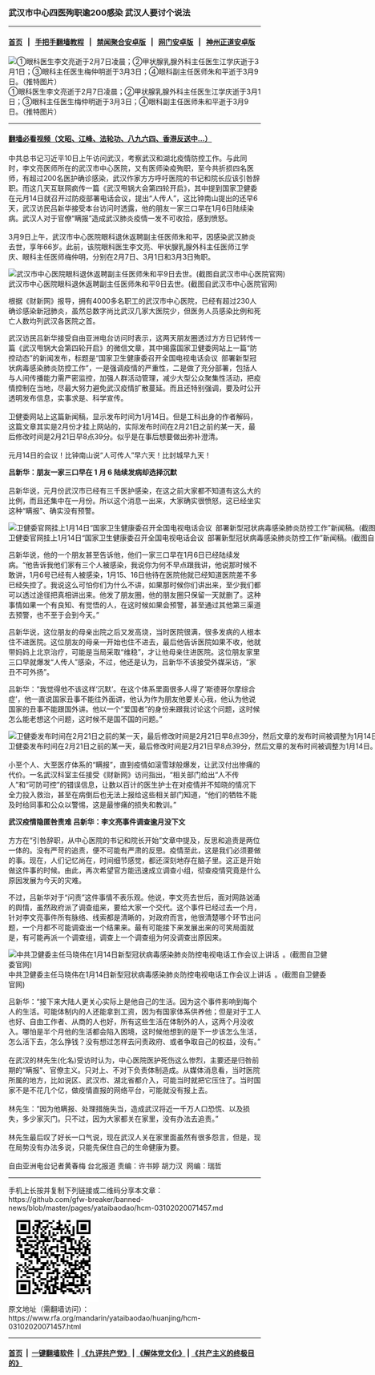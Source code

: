 ### 武汉市中心四医殉职逾200感染  武汉人要讨个说法
------------------------

#### [首页](https://github.com/gfw-breaker/banned-news/blob/master/README.md) &nbsp;&nbsp;|&nbsp;&nbsp; [手把手翻墙教程](https://github.com/gfw-breaker/guides/wiki) &nbsp;&nbsp;|&nbsp;&nbsp; [禁闻聚合安卓版](https://github.com/gfw-breaker/bn-android) &nbsp;&nbsp;|&nbsp;&nbsp; [网门安卓版](https://github.com/oGate2/oGate) &nbsp;&nbsp;|&nbsp;&nbsp; [神州正道安卓版](https://github.com/SzzdOgate/update) 



<div id="headerimg">
 <img alt="①眼科医生李文亮逝于2月7日凌晨；②甲状腺乳腺外科主任医生江学庆逝于3月1日；③眼科主任医生梅仲明逝于3月3日；④眼科副主任医师朱和平逝于3月9日。（推特图片）" src="https://www.rfa.org/mandarin/yataibaodao/huanjing/hcm-03102020071457.html/hcm.jpg/@@images/0f56f330-8fb7-46ba-8539-eaad3eff429a.jpeg" title="①眼科医生李文亮逝于2月7日凌晨；②甲状腺乳腺外科主任医生江学庆逝于3月1日；③眼科主任医生梅仲明逝于3月3日；④眼科副主任医师朱和平逝于3月9日。（推特图片）"/>
 <div id="headerimgcontents">
  <div id="headerimgcaption">
   <span>
    ①眼科医生李文亮逝于2月7日凌晨；②甲状腺乳腺外科主任医生江学庆逝于3月1日；③眼科主任医生梅仲明逝于3月3日；④眼科副主任医师朱和平逝于3月9日。（推特图片）
   </span>
   <!-- zoomattribute -->
  </div>
  <!-- headerimgcaption -->
 </div>
 <!-- headerimagecontents -->
</div>

<hr/>


#### [翻墙必看视频（文昭、江峰、法轮功、八九六四、香港反送中...）](https://github.com/gfw-breaker/banned-news/blob/master/pages/link3.md)

<div id="storytext">
 <div>
  <div class="slot_header">
  </div>
 </div>
 <p>
  中共总书记习近平10日上午访问武汉，考察武汉和湖北疫情防控工作。与此同时，李文亮医师所在的武汉市中心医院，又有医师染疫殉职，至今共折损四名医师，有超过200名医护确诊感染，武汉作家方方呼吁医院的书记和院长应该引咎辞职。而这几天互联网疯传一篇《武汉甩锅大会第四轮开启》，其中提到国家卫健委在元月14日就召开过防疫部署电话会议，提出“人传人”，这比钟南山提出的还早6天，武汉访民吕新华接受本台访问时透露，他的朋友一家三口早在1月6日陆续染病。武汉人对于官僚“瞒报”造成武汉肺炎疫情一发不可收拾，感到愤怒。
  <br/>
  <br/>
  3月9日上午，武汉市中心医院眼科退休返聘副主任医师朱和平，因感染武汉肺炎去世，享年66岁。此前，该院眼科医生李文亮、甲状腺乳腺外科主任医师江学庆、眼科主任医师梅仲明，分别在2月7日、3月1日和3月3日殉职。
 </p>
 <p>
 </p>
 <p>
 </p>
 <p>
  <div class="image-inline captioned" style="width:802px;">
   <div style="width:802px;">
    <img alt="武汉市中心医院眼科退休返聘副主任医师朱和平9日去世。(截图自武汉市中心医院官网)" src="https://www.rfa.org/mandarin/yataibaodao/huanjing/hcm-03102020071457.html/1.jpg" title="武汉市中心医院眼科退休返聘副主任医师朱和平9日去世。(截图自武汉市中心医院官网)"/>
   </div>
   <div class="image-caption">
    <span style="width:802px;">
     武汉市中心医院眼科退休返聘副主任医师朱和平9日去世。(截图自武汉市中心医院官网)
    </span>
    <span class="copyright">
    </span>
   </div>
  </div>
 </p>
 <p>
  根据《财新网》报导，拥有4000多名职工的武汉市中心医院，已经有超过230人确诊感染新冠肺炎，虽然总数字尚比武汉几家大医院少，但医务人员感染比例和死亡人数均列武汉各医院之首。
 </p>
 <p>
  武汉访民吕新华接受自由亚洲电台访问时表示，这两天朋友圈透过方方日记转传一篇《武汉甩锅大会第四轮开启》的微信文章，其中揭露国家卫健委网站上一篇“防控动态”的新闻发布，标题是“国家卫生健康委召开全国电视电话会议 部署新型冠状病毒感染肺炎防控工作”，一是强调疫情的严重性，二是做了充分部署，包括人与人间传播能力需严密监控，加强人群活动管理，减少大型公众聚集性活动，把疫情控制在当地，尽最大努力避免武汉疫情扩散蔓延。而且还特别强调，要及时公开透明发布信息，实事求是、科学宣传。
  <br/>
  <br/>
  卫健委网站上这篇新闻稿，显示发布时间为1月14日。但是工科出身的作者解码，这篇文章其实是2月份才挂上网站的，实际发布时间在2月21日之前的某一天，最后修改时间是2月21日早8点39分。似乎是在事后想要做出弥补澄清。
  <br/>
  <br/>
  元月14日的会议！比钟南山说“人可传人”早六天！比封城早九天！
 </p>
 <p>
  <b>
  </b>
  <b>
   吕新华：朋友一家三口早在
  </b>
  <b>
   1
  </b>
  <b>
   月
  </b>
  <b>
   6
  </b>
  <b>
   陆续发病却选择沉默
  </b>
  <br/>
  <br/>
  吕新华说，元月份武汉市已经有三千医护感染，在这之前大家都不知道有这么大的比例，而且还集中在一月份。所以这个消息一出来，大家确实很愤怒，这已经坐实这种“瞒报”、确实没有预警。
 </p>
 <p>
 </p>
 <p>
  <div class="image-inline captioned" style="width:1500px;">
   <div style="width:1500px;">
    <img alt="卫健委官网挂上1月14日“国家卫生健康委召开全国电视电话会议 部署新型冠状病毒感染肺炎防控工作”新闻稿。(截图自《武汉甩锅大会第四轮开启》文章)" src="https://www.rfa.org/mandarin/yataibaodao/huanjing/hcm-03102020071457.html/2.jpg" title="卫健委官网挂上1月14日“国家卫生健康委召开全国电视电话会议 部署新型冠状病毒感染肺炎防控工作”新闻稿。(截图自《武汉甩锅大会第四轮开启》文章)"/>
   </div>
   <div class="image-caption">
    <span style="width:1500px;">
     卫健委官网挂上1月14日“国家卫生健康委召开全国电视电话会议 部署新型冠状病毒感染肺炎防控工作”新闻稿。(截图自《武汉甩锅大会第四轮开启》文章)
    </span>
    <span class="copyright">
    </span>
   </div>
  </div>
 </p>
 <p>
  吕新华说，他的一个朋友甚至告诉他，他们一家三口早在1月6日已经陆续发病。“他告诉我他们家有三个人被感染，我说你为何不早点跟我讲，他说那时候不敢讲，1月6号已经有人被感染，1月15、16日他待在医院他就已经知道医院差不多已经失控了。我说这么可怕你们为什么不讲，如果那时候你们讲出来，至少我们都可以透过途径把真相讲出来。他发了朋友圈，他的朋友圈只保留一天就删了。这种事情如果一个有良知、有觉悟的人，在这时候如果会预警，甚至通过其他第三渠道去预警，也不至于会到今天。”
 </p>
 <p>
  吕新华说，这位朋友的母亲出院之后又发高烧，当时医院很满，很多发病的人根本住不进医院。这位朋友的母亲一开始也住不进去，最后他告诉医院如果不收，他就带妈妈上北京治疗，可能是当局采取“维稳”，才让他母亲住进医院。这位朋友家里三口早就爆发“人传人”感染，不过，他还是认为，吕新华不该接受外媒采访，“家丑不可外扬”。
 </p>
 <p>
  吕新华：“我觉得他不该这样‘沉默’。在这个体系里面很多人得了‘斯德哥尔摩综合症’，他一直说国家丑事不能往外面讲，他认为作为朋友他要关心我，他认为他说国家的丑事不能跟国外讲。他以一个“爱国者”的身份来跟我讨论这个问题，这时候怎么能老想这个问题，这时候不是国不国的问题。”
 </p>
 <p>
 </p>
 <p>
  <div class="image-inline captioned" style="width:1500px;">
   <div style="width:1500px;">
    <img alt="卫健委发布时间在2月21日之前的某一天，最后修改时间是2月21日早8点39分，然后文章的发布时间被调整为1月14日。(截图自《武汉甩锅大会第四轮开启》文章)" src="https://www.rfa.org/mandarin/yataibaodao/huanjing/hcm-03102020071457.html/3.jpg" title="卫健委发布时间在2月21日之前的某一天，最后修改时间是2月21日早8点39分，然后文章的发布时间被调整为1月14日。(截图自《武汉甩锅大会第四轮开启》文章)"/>
   </div>
   <div class="image-caption">
    <span style="width:1500px;">
     卫健委发布时间在2月21日之前的某一天，最后修改时间是2月21日早8点39分，然后文章的发布时间被调整为1月14日。(截图自《武汉甩锅大会第四轮开启》文章)
    </span>
    <span class="copyright">
    </span>
   </div>
  </div>
  <br/>
  小至个人、大至医疗体系的“瞒报”，直到疫情如滚雪球般爆发，让武汉付出惨痛的代价。一名武汉科室主任接受《财新网》访问指出，“相关部门给出“人不传人”和“可防可控”的错误信息，让数以百计的医生护士在对疫情并不知晓的情况下全力投入救治，甚至在病倒后也无法上报给这些相关部门知道，“他们的牺牲不能及时给同事和公众以警惕，这是最惨痛的损失和教训。”
 </p>
 <p>
  <b>
   武汉疫情隐匿咎责难
  </b>
  <b>
  </b>
  <b>
   吕新华：李文亮事件调查逾月没下文
  </b>
  <br/>
  <br/>
  方方在“引咎辞职，从中心医院的书记和院长开始”文章中提及，反思和追责是两位一体的。没有严苛的追责，便不可能有严肃的反思。疫情至此，这是我们必须要做的事。现在，人们记忆尚在，时间细节感觉，都还深刻地存在脑子里。这正是开始做这件事的时候。由此，再次希望官方能迅速成立调查小组，彻查疫情究竟是什么原因发展为今天的灾难。
 </p>
 <p>
  不过，吕新华对于“问责”这件事情不表乐观。他说，李文亮去世后，面对网路汹涌的舆情，虽然政府派了调查组来，要给大家一个交代。这个事件已经过去一个月，针对李文亮事件所有脉络、线索都是清晰的，对政府而言，他很清楚哪个环节出问题，一个月都不可能调查出一个结果来。最有可能接下来发展出来的可笑局面就是，有可能再派一个调查组，调查上一个调查组为何没调查出原因来。
 </p>
 <p>
 </p>
 <p>
  <div class="image-inline captioned" style="width:640px;">
   <div style="width:640px;">
    <img alt="中共卫健委主任马晓伟在1月14日新型冠状病毒感染肺炎防控电视电话工作会议上讲话 。(截图自卫健委官网)" src="https://www.rfa.org/mandarin/yataibaodao/huanjing/hcm-03102020071457.html/4.jpg" title="中共卫健委主任马晓伟在1月14日新型冠状病毒感染肺炎防控电视电话工作会议上讲话 。(截图自卫健委官网)"/>
   </div>
   <div class="image-caption">
    <span style="width:640px;">
     中共卫健委主任马晓伟在1月14日新型冠状病毒感染肺炎防控电视电话工作会议上讲话 。(截图自卫健委官网)
    </span>
    <span class="copyright">
    </span>
   </div>
  </div>
 </p>
 <p>
  吕新华：“接下来大陆人更关心实际上是他自己的生活。因为这个事件影响到每个人的生活。可能体制内的人还能拿到工资，因为有国家体系供养他；但是对于工人也好、自由工作者、从商的人也好，所有这些生活在体制外的人，这两个月没收入。哪怕是半个月他的生活都会陷入困境，这时候他想到的是下一步该怎么生活，怎么活下去，怎么挣钱？没有想过怎样去问责政府、或者争取自己的权益，没有。”
  <br/>
  <br/>
  在武汉的林先生(化名)受访时认为，中心医院医护死伤这么惨烈，主要还是归咎前期的“瞒报”、官僚主义。只对上、不对下负责体制造成。从媒体消息看，当时医院所属的地方，比如说区、武汉市、湖北省都介入，可能当时就把它压住了。当时国家不是不花几个亿，做疫情直报的网络平台，可能就没有报上去。
  <br/>
  <br/>
  林先生：“因为他瞒报、处理措施失当，造成武汉将近一千万人口恐慌、以及损失，多少家灭门。只不过，因为大家都关在家里，没有办法去追责。”
  <br/>
  <br/>
  林先生最后叹了好长一口气说，现在武汉人关在家里面虽然有很多怨言，但是，现在局势没有办法多说，只能先保住自己的生命健康为要。
  <br/>
  <br/>
  自由亚洲电台记者黄春梅 台北报道 责编：许书婷 胡力汉  网编：瑞哲
 </p>
</div>

<hr/>
手机上长按并复制下列链接或二维码分享本文章：<br/>
https://github.com/gfw-breaker/banned-news/blob/master/pages/yataibaodao/hcm-03102020071457.md <br/>
<a href='https://github.com/gfw-breaker/banned-news/blob/master/pages/yataibaodao/hcm-03102020071457.md'><img src='https://github.com/gfw-breaker/banned-news/blob/master/pages/yataibaodao/hcm-03102020071457.md.png'/></a> <br/>
原文地址（需翻墙访问）：https://www.rfa.org/mandarin/yataibaodao/huanjing/hcm-03102020071457.html


------------------------
#### [首页](https://github.com/gfw-breaker/banned-news/blob/master/README.md) &nbsp;|&nbsp; [一键翻墙软件](https://github.com/gfw-breaker/nogfw/blob/master/README.md) &nbsp;| [《九评共产党》](https://github.com/gfw-breaker/9ping.md/blob/master/README.md#九评之一评共产党是什么) | [《解体党文化》](https://github.com/gfw-breaker/jtdwh.md/blob/master/README.md) | [《共产主义的终极目的》](https://github.com/gfw-breaker/gczydzjmd.md/blob/master/README.md)


<img src='http://gfw-breaker.win/banned-news/pages/yataibaodao/hcm-03102020071457.md' width='0px' height='0px'/>